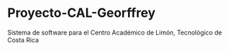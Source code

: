 # Proyecto-CAL-Georffrey
Sistema de software para el Centro Académico de Limón, Tecnológico de Costa Rica

